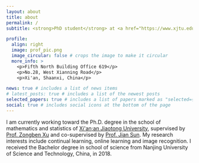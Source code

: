 ```yaml
---
layout: about
title: about
permalink: /
subtitle: <strong>PhD student</strong> at <a href="https://www.xjtu.edu.cn/">Xi'an Jiaotong University</a><br><br>.

profile:
  align: right
  image: prof_pic.png
  image_circular: false # crops the image to make it circular
  more_info: >
    <p>Fifth North Building Office 619</p>
    <p>No.28, West Xianning Road</p>
    <p>Xi'an, Shaanxi, China</p>

news: true # includes a list of news items
# latest_posts: true # includes a list of the newest posts
selected_papers: true # includes a list of papers marked as "selected={true}"
social: true # includes social icons at the bottom of the page
---
```


I am currently working toward the Ph.D. degree in the school of mathematics and statistics of [Xi'an;an Jiaotong University](https://www.xjtu.edu.cn/), supervised by [Prof. Zongben Xu](https://gr.xjtu.edu.cn/en/web/zbxucn) and co-supervised by [Prof. Jian Sun](https://gr.xjtu.edu.cn/en/web/jiansun). My research interests include continual learning, online learning and image recognition. I received the Bachelor degree in school of science from Nanjing University of Science and Technology, China, in 2018.

<!-- Write your biography here. Tell the world about yourself. Link to your favorite [subreddit](http://reddit.com). You can put a picture in, too. The code is already in, just name your picture `prof_pic.jpg` and put it in the `img/` folder.

Put your address / P.O. box / other info right below your picture. You can also disable any of these elements by editing `profile` property of the YAML header of your `_pages/about.md`. Edit `_bibliography/papers.bib` and Jekyll will render your [publications page](/al-folio/publications/) automatically.

Link to your social media connections, too. This theme is set up to use [Font Awesome icons](https://fontawesome.com/) and [Academicons](https://jpswalsh.github.io/academicons/), like the ones below. Add your Facebook, Twitter, LinkedIn, Google Scholar, or just disable all of them. -->
